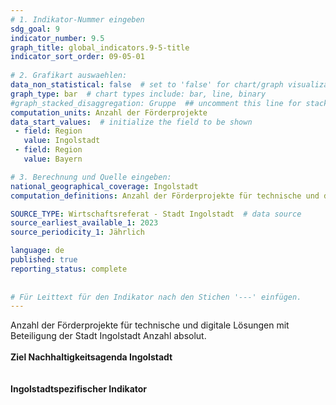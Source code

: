 ```yaml
---
# 1. Indikator-Nummer eingeben 
sdg_goal: 9 
indicator_number: 9.5
graph_title: global_indicators.9-5-title
indicator_sort_order: 09-05-01
 
# 2. Grafikart auswaehlen: 
data_non_statistical: false  # set to 'false' for chart/graph visualization 
graph_type: bar  # chart types include: bar, line, binary 
#graph_stacked_disaggregation: Gruppe  ## uncomment this line for stacked bars. eplace 'Geschlecht' with the field of aggregation. 
computation_units: Anzahl der Förderprojekte
data_start_values:  # initialize the field to be shown  
 - field: Region 
   value: Ingolstadt 
 - field: Region 
   value: Bayern 

# 3. Berechnung und Quelle eingeben: 
national_geographical_coverage: Ingolstadt 
computation_definitions: Anzahl der Förderprojekte für technische und digitale Lösungen mit Beteiligung der Stadt Ingolstadt Anzahl absolut

SOURCE_TYPE: Wirtschaftsreferat - Stadt Ingolstadt  # data source  
source_earliest_available_1: 2023
source_periodicity_1: Jährlich

language: de   
published: true 
reporting_status: complete
 
 
# Für Leittext für den Indikator nach den Stichen '---' einfügen. 
---
```

Anzahl der Förderprojekte für technische und digitale Lösungen mit Beteiligung der Stadt Ingolstadt Anzahl absolut.<br>
<br>
<b>Ziel Nachhaltigkeitsagenda Ingolstadt</b><br>
<br>
<br>
<b>Ingolstadtspezifischer Indikator</b>



